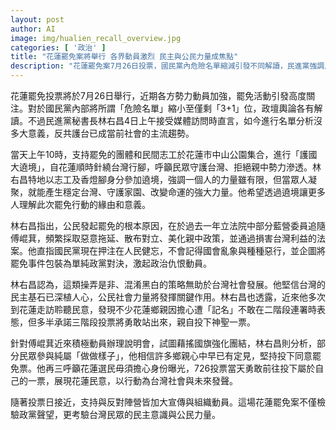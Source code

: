 ```yaml
---
layout: post
author: AI
image: img/hualien_recall_overview.jpg
categories: [ '政治' ]
title: "花蓮罷免案將舉行 各界動員激烈 民主與公民力量成焦點"
description: "花蓮罷免案7月26日投票，國民黨內危險名單縮減引發不同解讀，民進黨強調反共護台已成社會主流。林右昌親自參與護國遶境，呼籲展現公民力量、抵制親中勢力。他指責部分立委惡意運作損害台灣利益，直指國民黨企圖包裝議題轉移焦點。林右昌強調民主基石深植人心，花蓮鄉親選票將發聲。隨投票日臨近，支持反對雙方加強宣傳組織，這場罷免不僅檢驗政黨，更考驗台灣公民意識與民主成熟度。"
---
```

花蓮罷免投票將於7月26日舉行，近期各方勢力動員加強，罷免活動引發高度關注。對於國民黨內部將所謂「危險名單」縮小至僅剩「3+1」位，政壇輿論各有解讀。不過民進黨秘書長林右昌4日上午接受媒體訪問時直言，如今進行名單分析沒多大意義，反共護台已成當前社會的主流趨勢。

當天上午10時，支持罷免的團體和民間志工於花蓮市中山公園集合，進行「護國大遶境」，自花蓮順時針繞台灣行腳，呼籲民眾守護台灣、拒絕親中勢力滲透。林右昌特地以志工及香燈腳身分參加遶境，強調一個人的力量雖有限，但當眾人凝聚，就能產生穩定台灣、守護家園、改變命運的強大力量。他希望透過遶境讓更多人理解此次罷免行動的緣由和意義。

林右昌指出，公民發起罷免的根本原因，在於過去一年立法院中部分藍營委員追隨傅崐萁，頻繁採取惡意拖延、散布對立、美化親中政策，並通過損害台灣利益的法案。他直指國民黨現在押注在人民健忘，不會記得國會亂象與種種惡行，並企圖將罷免事件包裝為單純政黨對決，激起政治仇恨動員。

林右昌認為，這類操弄是非、混淆黑白的策略無助於台灣社會發展。他堅信台灣的民主基石已深植人心，公民社會力量將發揮關鍵作用。林右昌也透露，近來他多次到花蓮走訪聆聽民意，發現不少花蓮鄉親因擔心遭「記名」不敢在二階段連署時表態，但多半承諾三階段投票將勇敢站出來，親自投下神聖一票。

針對傅崐萁近來積極動員辦理說明會，試圖藉搖國旗強化團結，林右昌則分析，部分民眾參與純屬「做做樣子」，他相信許多鄉親心中早已有定見，堅持投下同意罷免票。他再三呼籲花蓮選民毋須擔心身份曝光，726投票當天勇敢前往投下屬於自己的一票，展現花蓮民意，以行動為台灣社會與未來發聲。

隨著投票日接近，支持與反對陣營皆加大宣傳與組織動員。這場花蓮罷免案不僅檢驗政黨聲望，更考驗台灣民眾的民主意識與公民力量。